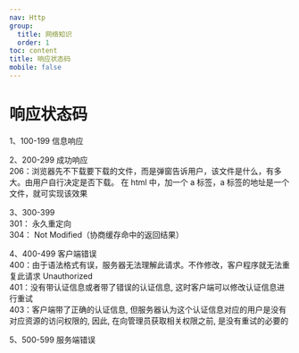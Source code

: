 ```yaml
---
nav: Http
group:
  title: 网络知识
  order: 1
toc: content
title: 响应状态码
mobile: false
---
```


# 响应状态码

1、100-199 信息响应

2、200-299 成功响应<br/>
206：浏览器先不下载要下载的文件，而是弹窗告诉用户，该文件是什么，有多大。由用户自行决定是否下载。
在 html 中，加一个 a 标签，a 标签的地址是一个文件，就可实现该效果

3、300-399<br/>
301： 永久重定向<br/>
304： Not Modified（协商缓存命中的返回结果）

4、400-499 客户端错误<br/>
400：由于语法格式有误，服务器无法理解此请求。不作修改，客户程序就无法重复此请求 Unauthorized<br/>
401：没有带认证信息或者带了错误的认证信息, 这时客户端可以修改认证信息进行重试<br/>
403：客户端带了正确的认证信息, 但服务器认为这个认证信息对应的用户是没有对应资源的访问权限的, 因此, 在向管理员获取相关权限之前, 是没有重试的必要的

5、500-599 服务端错误
